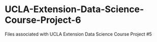 # UCLA-Extension-Data-Science-Course-Project-6
Files associated with UCLA Extension Data Science Course Project #5
